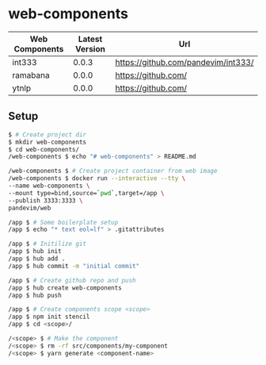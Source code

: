 # web-components

| Web Components | Latest Version | Url
| - | - | -
| int333 | 0.0.3 | https://github.com/pandevim/int333/
| ramabana | 0.0.0 | https://github.com/
| ytnlp | 0.0.0 | https://github.com/

## Setup

```bash
$ # Create project dir
$ mkdir web-components
$ cd web-components/
/web-components $ echo "# web-components" > README.md
```
```bash
/web-components $ # Create project container from web image
/web-components $ docker run --interactive --tty \
--name web-components \
--mount type=bind,source=`pwd`,target=/app \
--publish 3333:3333 \
pandevim/web
```
```bash
/app $ # Some boilerplate setup
/app $ echo "* text eol=lf" > .gitattributes
```
```bash
/app $ # Initilize git
/app $ hub init
/app $ hub add .
/app $ hub commit -m "initial commit"
```
```bash
/app $ # Create github repo and push
/app $ hub create web-components
/app $ hub push
```
```bash
/app $ # Create components scope <scope>
/app $ npm init stencil
/app $ cd <scope>/
```
```bash
/<scope> $ # Make the component
/<scope> $ rm -rf src/components/my-component
/<scope> $ yarn generate <component-name>
```


